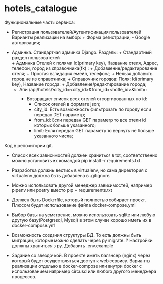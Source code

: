 # hotels_catalogue

Функциональные части сервиса:
+ Регистрация пользователей/Аутентификация пользователей 
    Варианты реализации на выбор:
        + Форма регистрации;
        - Google авторизация;
- Админка. Стандартная админка Django. Разделы:
      + Стандартный раздел пользователей  
      + Админка Отелей с полями Id(primary key), Название отеля, Адрес, телефон, город из справочника(fk) :
          + Добавление/редактирование отеля;
          + Простая валидация емейл, телефона;
          + Нельзя добавить город не из справочника;
      + Справочник городов: Поля: Id(primary key), Название города:
          + Добавление/редактирование города;
  + Апи /api/hotels/?city_id=<city_id>&from_id=<hotle_id>&limit=<number>:
      + Возвращает список всех отелей отсортированных по id:
          + Список отелей в формате json;
          + city_id: Есть возможность фильтровать по городу если передан GET параметр;
          + from_id: Если передан GET параметр то все отели id которых больше указанного;
          + limit: Если передан GET параметр то вернуть не больше указанного числа;

Код в репозитории git.
+ Список всех зависимостей должен храниться в txt, соответственно можно установить их командой pip install -r requirements.txt.
+ Разработка должны вестись в virtualenv, но сама директория с virtualenv должна быть добавлена в .gitignore.
+ Можно использовать другой менеджер зависимостей, например pipenv или poetry вместо pip + requirements.txt
+ Должен быть Doсkerfile, который полностью собирает проект. Плюсом будет использование файла docker-compose.yml
+ Выбор базы на усмотрение, можно использовать sqlite или любую другую базу(Postgresql, Mysql) в этом случае хорошо иметь их в docker-compose.yml
+ Возможность создания структуры БД. То есть должны быть миграции, которые можно сделать через py migrate.
? Настройки должны храниться в py.
Добавить .env.example 

+ Задание со звездочкой. В проекте иметь балансер (nginx) через который будет осуществляться доступ к web сервису. Варианты реализации 
отдельно в docker-compose или внутри docker с использованием например circusd или любого другого менеджера процессов.
